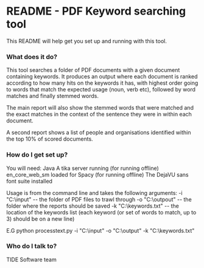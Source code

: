 # README - PDF Keyword searching tool #

This README will help get you set up and running with this tool.

### What does it do? ###

This tool searches a folder of PDF documents with a given document containing keywords.
It produces an output where each document is ranked according to how many hits on the keywords it has, with highest 
order going to words that match the expected usage (noun, verb etc), followed by word matches and 
finally stemmed words.

The main report will also show the stemmed words that were matched and the exact matches in the context of
the sentence they were in within each document.

A second report shows a list of people and organisations identified within the top 10% of scored documents.

### How do I get set up? ###

You will need:
Java
A tika server running (for running offline)
en_core_web_sm loaded for Spacy (for running offline)
The DejaVU sans font suite installed 

Usage is from the command line and takes the following arguments:
-i "C:\input" -- the folder of PDF files to trawl through
-o "C:\outpout"  -- the folder where the reports should be saved
-k "C:\keywords.txt"  -- the location of the keywords list (each keyword (or set of words to match, up to 3) should be on a new line)

E.G python processtext.py -i "C:\input" -o "C:\output"  -k "C:\keywords.txt"

### Who do I talk to? ###

TIDE Software team